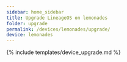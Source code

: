 ```yaml
---
sidebar: home_sidebar
title: Upgrade LineageOS on lemonades
folder: upgrade
permalink: /devices/lemonades/upgrade/
device: lemonades
---
```

{% include templates/device_upgrade.md %}

